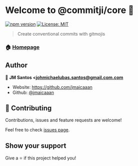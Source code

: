# Welcome to @commitji/core 👋
[![npm version](https://badge.fury.io/js/commitji.svg)](https://badge.fury.io/js/commitji)
[![License: MIT](https://img.shields.io/badge/License-MIT-yellow.svg)](#)

> Create conventional commits with gitmojis

### 🏠 [Homepage](https://github.com/jmaicaaan/commitji)

## Author

👤 **JM Santos <johmichaelubas.santos@gmail.com.com**

* Website: https://github.com/jmaicaaan
* Github: [@jmaicaaan](https://github.com/jmaicaaan)

## 🤝 Contributing

Contributions, issues and feature requests are welcome!

Feel free to check [issues page](https://github.com/jmaicaaan/system-media/issues). 

## Show your support

Give a ⭐️ if this project helped you!
